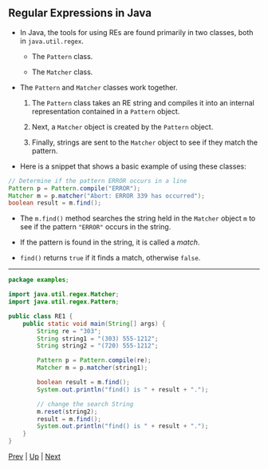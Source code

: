 ## Regular Expressions in Java

* In Java, the tools for using REs are found primarily in two classes, both in `java.util.regex`.

  * The `Pattern` class.

  * The `Matcher` class.

* The `Pattern` and `Matcher` classes work together.

  1. The `Pattern` class takes an RE string and compiles it into an internal representation contained in a `Pattern` object.

  2. Next, a `Matcher` object is created by the `Pattern` object.

  3. Finally, strings are sent to the `Matcher` object to see if they match the pattern.

* Here is a snippet that shows a basic example of using these classes:

```java
// Determine if the pattern ERROR occurs in a line 
Pattern p = Pattern.compile("ERROR");
Matcher m = p.matcher("Abort: ERROR 339 has occurred"); 
boolean result = m.find();
```

  * The `m.find()` method searches the string held in the `Matcher` object `m` to see if the pattern `"ERROR"` occurs in the string.

  * If the pattern is found in the string, it is called a *match*.

  * `find()` returns `true` if it finds a match, otherwise `false`.

<hr>

```java
package examples;

import java.util.regex.Matcher;
import java.util.regex.Pattern;

public class RE1 {
    public static void main(String[] args) {
        String re = "303";
        String string1 = "(303) 555-1212";
        String string2 = "(720) 555-1212";

        Pattern p = Pattern.compile(re);
        Matcher m = p.matcher(string1);

        boolean result = m.find();
        System.out.println("find() is " + result + ".");

        // change the search String
        m.reset(string2);
        result = m.find();
        System.out.println("find() is " + result + ".");
    }
}
```

[Prev](PatternMatchingandRegularExpressions.md) | [Up](../README.md) | [Next](RegularExpressionSyntax.md)

